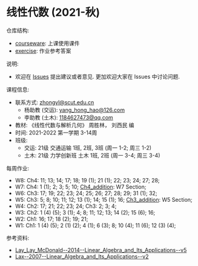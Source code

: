 # 线性代数 (2021-秋)

仓库结构: 
- [courseware](https://github.com/zhongyl0430/2021-Autumn_Linear_Algebra/tree/main/courseware): 上课使用课件
- [exercise](https://github.com/zhongyl0430/2021-Autumn_Linear_Algebra/tree/main/exercise): 作业参考答案

说明: 
- 欢迎在 [Issues](https://github.com/zhongyl0430/2021-Autumn_Linear_Algebra/issues) 提出建议或者意见. 更加欢迎大家在 Issues 中讨论问题. 

课程信息: 
- 联系方式: zhongyl@scut.edu.cn
  - 杨助教 (交运): yang_hong_hao@126.com
  - 李助教 (土木): 1184627473@qq.com
- 教材: 《线性代数与解析几何》 周胜林， 刘西民 编
- 时间: 2021-2022 第一学期 3-14周
- 班级: 
  - 交运: 21级 交通运输 1班, 2班, 3班 (周一 1-2; 周三 1-2)
  - 土木: 21级 力学创新班 土木 1班, 2班 (周一 3-4; 周三 3-4)

每周作业: 
- W8: Ch4: 11; 13; 14; 17; 18; 19 (1); 21 (1); 22; 23; 24; 27; 28; 
- W7: Ch4: 1 (1); 2; 3; 5; 10;  [Ch4_addition](https://github.com/zhongyl0430/2021-Autumn_Linear_Algebra/tree/main/exercise/Ch4_addition.pdf): W7 Section; 
- W6: Ch3: 17; 19; 22; 23; 24; 25; 26; 27; 28; 29; 31 (1); 32; 
- W5: Ch3: 5; 8; 10; 11; 12; 13 (1); 14; 15 (1); 16; [Ch3_addition](https://github.com/zhongyl0430/2021-Autumn_Linear_Algebra/tree/main/exercise/Ch3_addition.pdf): W5 Section; 
- W4: Ch2: 17; 21; 22; 23; 24; Ch3: 2; 3; 4;
- W3: Ch2: 1 (4) (5); 3 (1); 4; 8; 11; 12; 13; 14 (2); 15 (6); 16; 
- W2: Ch1: 16; 17; 18 (2); 19; 21; 
- W1: Ch1: 1 (4) (5); 2 (1) (2); 4 (1); 6 (3); 8; 10 (4); 11 (6); 12 (3) (4);

参考资料: 
- [Lay_Lay_McDonald--2014--Linear_Algebra_and_Its_Applications--v5](https://math.berkeley.edu/~yonah/files/Linear%20Algebra.pdf)
- [Lax--2007--Linear_Algebra_and_Its_Applications--v2](matematicas.unex.es/~navarro/algebralineal/lax.pdf)
